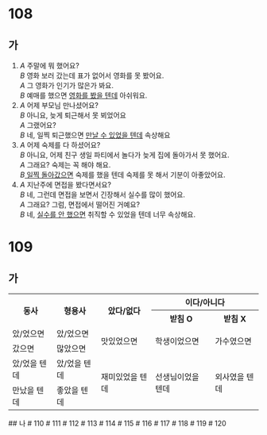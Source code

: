 # 108
## 가
1.   *A* 주말에 뭐 했어요? <br>
    *B* 영화 보러 갔는데 표가 없어서 영화를 못 봤어요.<br>
    *A* 그 영화가 인기가 많은가 봐요.<br>
    *B* 예매를 했으면 <u>영화를 봤을 텐데</u> 아쉬워요.<br>
2.   *A* 어제 부모님 만나셨어요?<br>
    *B* 아니요, 늦게 퇴근해서 못 뵈었어요<br>
    *A* 그랬어요?<br>
    *B* 네, 일찍 퇴근했으면 <u>만날 수 있었을 텐데</u> 속상해요<br>
3.   *A* 어제 숙제를 다 하셨어요?<br>
    *B* 아니요, 어제 친구 생일 파티에서 놀다가 늦게 집에 돌아가서 못 했어요.<br>
    *A* 그래요? 숙제는 꼭 해야 해요.<br>
    *B*<u> 일찍 돌아갔으면</u> 숙제를 했을 텐데 숙제를 못 해서 기분이 아좋았어요.<br>
4.   *A* 지난주에 면접을 봤다면서요?<br>
    *B* 네, 그런데 면접을 보면서 긴장해서 실수를 많이 했어요.<br>
    *A* 그래요? 그럼, 면접에서 떨어진 거예요?<br>
    *B* 네, <u>실수를 안 했으면</u> 취직할 수 있었을 텐데 너무 속상해요.<br>
# 109
## 가
<table>
	<tr>
		<th rowspan="2">동사</th>
		<th rowspan="2">형용사</th>
		<th rowspan="2">았다/없다</th>
		<th colspan="2">이다/아니다</th>
	</tr>
	<tr>
		<th>받침 O</th>
		<th>받침 X</th>
	</tr>
	<tr>
		<td>았/었으면</td>
		<td>았/었으면</td>
		<td rowspan="2">맛있었으면</td>
		<td rowspan="2">학생이었으면</td>
		<td rowspan="2">가수였으면</td>
	</tr>
	<tr>
		<td>갔으면</td>
		<td>많았으면</td>
	</tr>
	<tr>
		<td>았/었을 텐데</td>
		<td>았/었을 텐데</td>
		<td rowspan="2">재미있었을 텐데</td>
		<td rowspan="2">선생님이었을 텐데</td>
		<td rowspan="2">외사였을 텐데</td>
	</tr>
	<tr>
		<td>만났을 텐데</td>
		<td>좋았을 텐데</td>
	</tr>
</table>
## 나
# 110
# 111
# 112
# 113
# 114
# 115
# 116
# 117
# 118
# 119
# 120